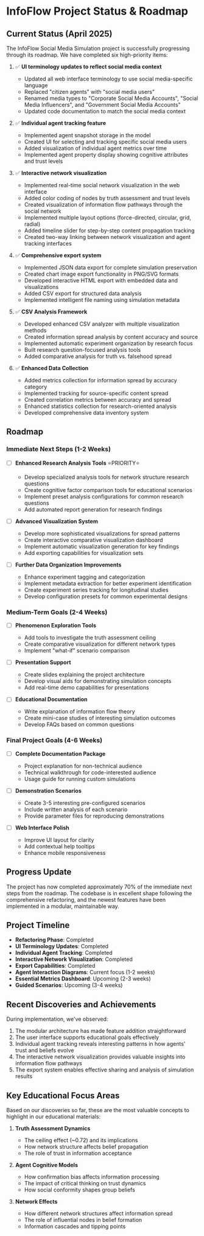 # InfoFlow Project Status & Roadmap

## Current Status (April 2025)

The InfoFlow Social Media Simulation project is successfully progressing through its roadmap. We have completed six high-priority items:

1. ✅ **UI terminology updates to reflect social media context**
   - Updated all web interface terminology to use social media-specific language
   - Replaced "citizen agents" with "social media users"
   - Renamed media types to "Corporate Social Media Accounts", "Social Media Influencers", and "Government Social Media Accounts"
   - Updated code documentation to match the social media context

2. ✅ **Individual agent tracking feature**
   - Implemented agent snapshot storage in the model
   - Created UI for selecting and tracking specific social media users
   - Added visualization of individual agent metrics over time
   - Implemented agent property display showing cognitive attributes and trust levels

3. ✅ **Interactive network visualization**
   - Implemented real-time social network visualization in the web interface
   - Added color coding of nodes by truth assessment and trust levels
   - Created visualization of information flow pathways through the social network
   - Implemented multiple layout options (force-directed, circular, grid, radial)
   - Added timeline slider for step-by-step content propagation tracking
   - Created two-way linking between network visualization and agent tracking interfaces

4. ✅ **Comprehensive export system**
   - Implemented JSON data export for complete simulation preservation
   - Created chart image export functionality in PNG/SVG formats
   - Developed interactive HTML export with embedded data and visualizations
   - Added CSV export for structured data analysis
   - Implemented intelligent file naming using simulation metadata

5. ✅ **CSV Analysis Framework**
   - Developed enhanced CSV analyzer with multiple visualization methods
   - Created information spread analysis by content accuracy and source
   - Implemented automatic experiment organization by research focus
   - Built research question-focused analysis tools
   - Added comparative analysis for truth vs. falsehood spread

6. ✅ **Enhanced Data Collection**
   - Added metrics collection for information spread by accuracy category
   - Implemented tracking for source-specific content spread
   - Created correlation metrics between accuracy and spread
   - Enhanced statistics collection for research-oriented analysis
   - Developed comprehensive data inventory system

## Roadmap

### Immediate Next Steps (1-2 Weeks)

- [ ] **Enhanced Research Analysis Tools** ⭐PRIORITY⭐
  - Develop specialized analysis tools for network structure research questions
  - Create cognitive factor comparison tools for educational scenarios
  - Implement preset analysis configurations for common research questions
  - Add automated report generation for research findings

- [ ] **Advanced Visualization System**
  - Develop more sophisticated visualizations for spread patterns
  - Create interactive comparative visualization dashboard
  - Implement automatic visualization generation for key findings
  - Add exporting capabilities for visualization sets

- [ ] **Further Data Organization Improvements**
  - Enhance experiment tagging and categorization
  - Implement metadata extraction for better experiment identification
  - Create experiment series tracking for longitudinal studies
  - Develop configuration presets for common experimental designs

### Medium-Term Goals (2-4 Weeks)

- [ ] **Phenomenon Exploration Tools**
  - Add tools to investigate the truth assessment ceiling
  - Create comparative visualization for different network types
  - Implement "what-if" scenario comparison

- [ ] **Presentation Support**
  - Create slides explaining the project architecture
  - Develop visual aids for demonstrating simulation concepts
  - Add real-time demo capabilities for presentations

- [ ] **Educational Documentation**
  - Write explanation of information flow theory
  - Create mini-case studies of interesting simulation outcomes
  - Develop FAQs based on common questions

### Final Project Goals (4-6 Weeks)

- [ ] **Complete Documentation Package**
  - Project explanation for non-technical audience
  - Technical walkthrough for code-interested audience
  - Usage guide for running custom simulations

- [ ] **Demonstration Scenarios**
  - Create 3-5 interesting pre-configured scenarios
  - Include written analysis of each scenario
  - Provide parameter files for reproducing demonstrations

- [ ] **Web Interface Polish**
  - Improve UI layout for clarity
  - Add contextual help tooltips
  - Enhance mobile responsiveness

## Progress Update

The project has now completed approximately 70% of the immediate next steps from the roadmap. The codebase is in excellent shape following the comprehensive refactoring, and the newest features have been implemented in a modular, maintainable way.

## Project Timeline

- **Refactoring Phase**: Completed
- **UI Terminology Updates**: Completed
- **Individual Agent Tracking**: Completed
- **Interactive Network Visualization**: Completed
- **Export Capabilities**: Completed
- **Agent Interaction Diagrams**: Current focus (1-2 weeks)
- **Essential Metrics Dashboard**: Upcoming (2-3 weeks)
- **Guided Scenarios**: Upcoming (3-4 weeks)

## Recent Discoveries and Achievements

During implementation, we've observed:

1. The modular architecture has made feature addition straightforward
2. The user interface supports educational goals effectively
3. Individual agent tracking reveals interesting patterns in how agents' trust and beliefs evolve
4. The interactive network visualization provides valuable insights into information flow pathways
5. The export system enables effective sharing and analysis of simulation results

## Key Educational Focus Areas

Based on our discoveries so far, these are the most valuable concepts to highlight in our educational materials:

1. **Truth Assessment Dynamics**
   - The ceiling effect (~0.72) and its implications
   - How network structure affects belief propagation
   - The role of trust in information acceptance

2. **Agent Cognitive Models**
   - How confirmation bias affects information processing
   - The impact of critical thinking on trust dynamics
   - How social conformity shapes group beliefs

3. **Network Effects**
   - How different network structures affect information spread
   - The role of influential nodes in belief formation
   - Information cascades and tipping points